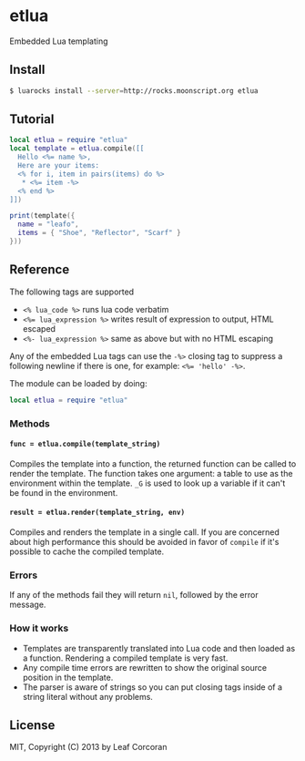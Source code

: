 # etlua

Embedded Lua templating

## Install

```bash
$ luarocks install --server=http://rocks.moonscript.org etlua
```

## Tutorial

```lua
local etlua = require "etlua"
local template = etlua.compile([[
  Hello <%= name %>,
  Here are your items:
  <% for i, item in pairs(items) do %>
   * <%= item -%>
  <% end %>
]])

print(template({
  name = "leafo",
  items = { "Shoe", "Reflector", "Scarf" }
}))

```

## Reference

The following tags are supported

* `<% lua_code %>` runs lua code verbatim
* `<%= lua_expression %>` writes result of expression to output, HTML escaped
* `<%- lua_expression %>` same as above but with no HTML escaping

Any of the embedded Lua tags can use the `-%>` closing tag to suppress a
following newline if there is one, for example: `<%= 'hello' -%>`.

The module can be loaded by doing:

```lua
local etlua = require "etlua"
```

### Methods

#### `func = etlua.compile(template_string)`

Compiles the template into a function, the returned function can be called to
render the template. The function takes one argument: a table to use as the
environment within the template. `_G` is used to look up a variable if it can't
be found in the environment.

#### `result = etlua.render(template_string, env)`

Compiles and renders the template in a single call. If you are concerned about
high performance this should be avoided in favor of `compile` if it's possible
to cache the compiled template.

### Errors

If any of the methods fail they will return `nil`, followed by the error
message.

### How it works

* Templates are transparently translated into Lua code and then loaded as a
  function. Rendering a compiled template is very fast.
* Any compile time errors are rewritten to show the original source position in
  the template.
* The parser is aware of strings so you can put closing tags inside of a string
  literal without any problems.

## License

MIT, Copyright (C) 2013 by Leaf Corcoran

